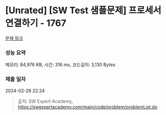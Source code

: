 # [Unrated] [SW Test 샘플문제] 프로세서 연결하기 - 1767 

[문제 링크](https://swexpertacademy.com/main/code/problem/problemDetail.do?contestProbId=AV4suNtaXFEDFAUf) 

### 성능 요약

메모리: 84,976 KB, 시간: 316 ms, 코드길이: 3,130 Bytes

### 제출 일자

2024-02-28 22:24



> 출처: SW Expert Academy, https://swexpertacademy.com/main/code/problem/problemList.do